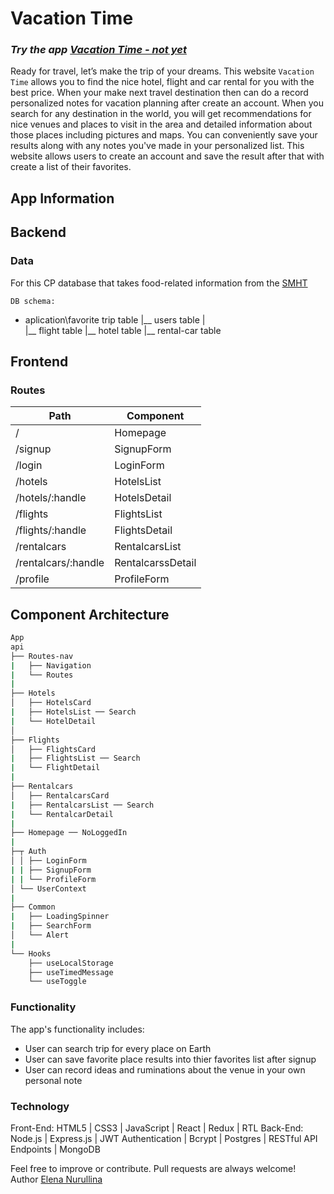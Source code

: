 # Vacation Time
### *Try the app [Vacation Time - not yet](https://blabla.herokuapp.com/)*
Ready for travel, let’s make the trip of your dreams. This website `Vacation Time` allows you to find the nice hotel, flight and car rental for you with the best price. When your make next travel destination then can do a record personalized notes for vacation planning after create an account.
When you search for any destination in the world, you will get recommendations for nice venues and places to visit in the area and detailed information about those places including pictures and maps. You can conveniently save your results along with any notes you've made in your personalized list.
This website allows users to create an account and save the result after that with create a list of their favorites. 

## App Information
## Backend
### Data
For this CP database that takes food-related information from the [SMHT](https://api)

`DB schema:`
  - aplication\favorite trip table
    |__ users table
    |                 
    |__ flight table
    |__ hotel table
    |__ rental-car table

## Frontend
### Routes
|Path                 | Component         |  
|---------------------|-------------------|
| /                   | Homepage          |  
| /signup             | SignupForm        |   
| /login              | LoginForm         |  
| /hotels   	        | HotelsList        |
| /hotels/:handle     | HotelsDetail      |
| /flights            | FlightsList       |
| /flights/:handle    | FlightsDetail     |
| /rentalcars         | RentalcarsList    |
| /rentalcars/:handle | RentalcarssDetail |
| /profile            | ProfileForm       |

## Component Architecture
```sh
App
api
├── Routes-nav
|   ├── Navigation
|   └── Routes
|
├── Hotels
│   ├── HotelsCard
|   ├── HotelsList ── Search
|   └── HotelDetail 
│   
├── Flights
│   ├── FlightsCard
|   ├── FlightsList ── Search
|   └── FlightDetail 
|
├── Rentalcars
│   ├── RentalcarsCard
|   ├── RentalcarsList ── Search
|   └── RentalcarDetail 
|
├── Homepage ── NoLoggedIn
|
├─┬ Auth
│ │ ├── LoginForm
| | ├── SignupForm
| | └── ProfileForm
│ └── UserContext
|
├── Common
|   ├── LoadingSpinner 
|   ├── SearchForm
│   └── Alert
|
└── Hooks
    ├── useLocalStorage
    ├── useTimedMessage
    └── useToggle
```

### Functionality
The app's functionality includes:
  - User can search trip for every place on Earth
  - User can save favorite place results into thier favorites list after signup
  - User can record ideas and ruminations about the venue in your own personal note

### Technology
Front-End: HTML5 | CSS3 | JavaScript | React | Redux | RTL 
Back-End: Node.js | Express.js | JWT Authentication | Bcrypt | Postgres | RESTful API Endpoints | MongoDB 


Feel free to improve or contribute. Pull requests are always welcome!
Author [Elena Nurullina](https://github.com/ElenkaSan/)
